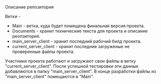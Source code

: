 Описание репозитория

Ветки -
* Main - ветка, куда будет помещена финальная версия проекта.
* Documents - хранит технические текста для проекта и описание реопзитория.
* main_server_client - хранит последний рабочий билд проекта.
* current_server_client - хранит последние загруженые не проверенные файлы проекта.

Участники проекта работают и загружают свои файлы в ветку "current_server_client". После успешной тестировки эти данные добавляются в папку "main_server_client". 
В конце разработки файлы из "main_server_client" помещаются в "Main".
